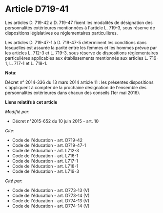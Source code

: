 # Article D719-41

Les articles D. 719-42 à D. 719-47 fixent les modalités de désignation des personnalités extérieures mentionnées à l'article
L. 719-3, sous réserve de dispositions législatives ou réglementaires particulières. 

Les articles D. 719-47-1 à D. 719-47-5 déterminent les conditions dans lesquelles est assurée la parité entre les femmes et
les hommes prévue par les articles L. 712-3 et L. 719-3, sous réserve de dispositions réglementaires particulières
applicables aux établissements mentionnés aux articles L. 716-1, L. 717-1 et L. 718-1.

**Nota:**

Décret n° 2014-336 du 13 mars 2014 article 11 : les présentes dispositions s'appliquent à compter de la prochaine désignation
de l'ensemble des personnalités extérieures dans chacun des conseils (1er mai 2016).

**Liens relatifs à cet article**

_Modifié par_:

  - Décret n°2015-652 du 10 juin 2015 - art. 10

_Cite_:

  - Code de l'éducation - art. D719-42
  - Code de l'éducation - art. D719-47-1
  - Code de l'éducation - art. L712-3
  - Code de l'éducation - art. L716-1
  - Code de l'éducation - art. L717-1
  - Code de l'éducation - art. L718-1
  - Code de l'éducation - art. L719-3

_Cité par_:

  - Code de l'éducation - art. D773-13 (V)
  - Code de l'éducation - art. D773-14 (V)
  - Code de l'éducation - art. D774-13 (V)
  - Code de l'éducation - art. D774-14 (V)
